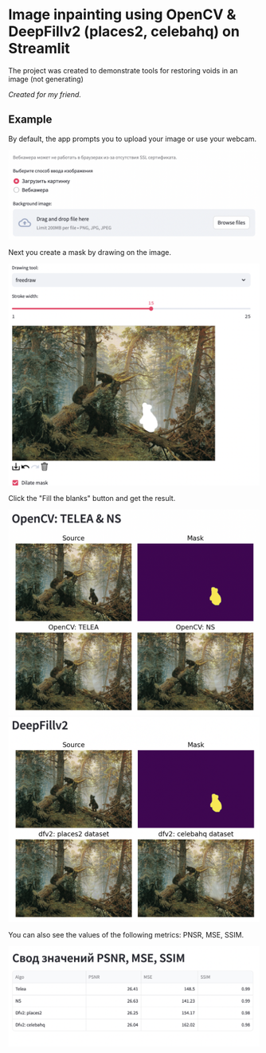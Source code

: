 # Image inpainting using OpenCV & DeepFillv2 (places2, celebahq) on Streamlit

The project was created to demonstrate tools for restoring voids in an image (not generating)

_Created for my friend._

## Example

By default, the app prompts you to upload your image or use your webcam.

![Uploading an image](/assets/Снимок%20экрана%202024-04-17%20в%2015.49.42.png)

Next you create a mask by drawing on the image.

![Снимок экрана 2024-04-17 в 15.52.02](/assets/Снимок%20экрана%202024-04-17%20в%2015.52.02.png)

Click the "Fill the blanks" button and get the result.

![Снимок экрана 2024-04-17 в 15.52.23](/assets/Снимок%20экрана%202024-04-17%20в%2015.52.23.png)
![Снимок экрана 2024-04-17 в 15.52.31](/assets/Снимок%20экрана%202024-04-17%20в%2015.52.31.png)

You can also see the values of the following metrics: PNSR, MSE, SSIM.

![Снимок экрана 2024-04-17 в 15.52.39](/assets/Снимок%20экрана%202024-04-17%20в%2015.52.39.png)
